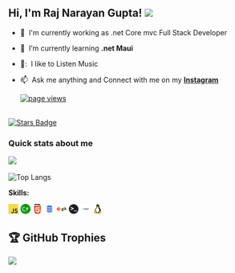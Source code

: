 <h2> Hi, I'm Raj Narayan Gupta! <img src="https://media.giphy.com/media/mGcNjsfWAjY5AEZNw6/giphy.gif" width="50"></h2>


- :office: &nbsp;I'm currently working as .net Core mvc Full Stack Developer 
- :seedling: &nbsp;I’m currently learning **.net Maui**
- 🎵: &nbsp;I like to Listen Music 
- :mailbox: &nbsp;Ask me anything and Connect with me on my **[Instagram](https://instagram.com/raj__rr)**

  <a href="https://github.com/rajguptaH/rajguptaH">
    <img src="https://komarev.com/ghpvc/?username=rajguptaH" alt="page views" />
  </a>

<br>
<a href="https://github.com/rajguptaH/rajguptaH/stargazers"><img src="https://img.shields.io/github/stars/rajguptaH/rajguptaH" alt="Stars Badge"/></a>

### Quick stats about me

 <img align="centre" src="https://github-readme-stats.vercel.app/api?username=rajguptaH&count_private=true&include_all_commits=true&show_icons=true&title_color=007bff&text_color=e7e7e7&icon_color=007bff&bg_color=171c28" />
<a />
  
![Top Langs](https://github-readme-stats.vercel.app/api/top-langs/?username=rajguptaH&layout=compact&title_color=007bff&text_color=e7e7e7&icon_color=007bff&bg_color=171c28)

  **Skills:**  

<code><img height="20" src="https://raw.githubusercontent.com/github/explore/80688e429a7d4ef2fca1e82350fe8e3517d3494d/topics/javascript/javascript.png"></code>
<code><img height="20" src="https://raw.githubusercontent.com/github/explore/80688e429a7d4ef2fca1e82350fe8e3517d3494d/topics/csharp/csharp.png"></code>
<code><img height="20" src="https://raw.githubusercontent.com/github/explore/80688e429a7d4ef2fca1e82350fe8e3517d3494d/topics/html/html.png"></code>
<code><img height="20" src="https://raw.githubusercontent.com/github/explore/80688e429a7d4ef2fca1e82350fe8e3517d3494d/topics/sql/sql.png"></code>
<code><img height="20" src="https://raw.githubusercontent.com/github/explore/80688e429a7d4ef2fca1e82350fe8e3517d3494d/topics/git/git.png"></code>
<code><img height="20" src="https://raw.githubusercontent.com/github/explore/80688e429a7d4ef2fca1e82350fe8e3517d3494d/topics/terminal/terminal.png"></code>
<code><img height="20" src="https://raw.githubusercontent.com/github/explore/80688e429a7d4ef2fca1e82350fe8e3517d3494d/topics/jquery/jquery.png"></code>
<code><img height="20" src="https://raw.githubusercontent.com/github/explore/80688e429a7d4ef2fca1e82350fe8e3517d3494d/topics/linux/linux.png"></code>
  
## 🏆 GitHub Trophies

![](https://github-profile-trophy.vercel.app/?username=rajguptaH&theme=discord&no-frame=true&no-bg=false&margin-w=4)

